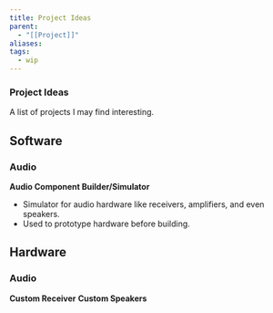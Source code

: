 ```yaml
---
title: Project Ideas
parent:
  - "[[Project]]"
aliases: 
tags:
  - wip
---
```

### Project Ideas
A list of projects I may find interesting.
## Software
### Audio
**Audio Component Builder/Simulator**
- Simulator for audio hardware like receivers, amplifiers, and even speakers.
- Used to prototype hardware before building.
## Hardware
### Audio
**Custom Receiver**
**Custom Speakers**